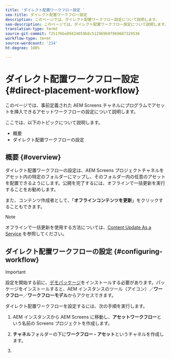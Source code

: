 ```yaml
---
title: 'ダイレクト配置ワークフロー設定 '
seo-title: ダイレクト配置ワークフロー設定
description: このページでは、ダイレクト配置ワークフロー設定について説明します。
seo-description: このページでは、ダイレクト配置ワークフロー設定について説明します。
translation-type: tm+mt
source-git-commit: f25176be89424059b8c51296969f069687328536
workflow-type: tm+mt
source-wordcount: '214'
ht-degree: 100%

---
```



# ダイレクト配置ワークフロー設定 {#direct-placement-workflow}

このページでは、事前定義された AEM Screens チャネルにプログラムでアセットを挿入できるアセットワークフローの設定について説明します。

ここでは、以下のトピックについて説明します。

* 概要
* ダイレクト配置ワークフローの設定

## 概要 {#overview}

ダイレクト配置ワークフローの設定は、AEM Screens プロジェクトチャネルをアセット内の特定のフォルダーにマップし、そのフォルダー内の任意のアセットを配置できるようにします。公開を完了するには、オフラインで一括更新を実行することをお勧めします。

また、コンテンツ作成者として、「**オフラインコンテンツを更新**」をクリックすることもできます。

>[!NOTE]
>
>オフラインで一括更新を使用する方法については、[Content Update As a Service](/help/user-guide/content-update-as-a-service.md) を参照してください。

## ダイレクト配置ワークフローの設定 {#configuring-workflow}

>[!IMPORTANT]
>
>設定を開始する前に、[デモパッケージ](https://github.com/godanny86/screens-demo/releases/download/v.0.0.1/screens-demo.all-1.0-SNAPSHOT.zip)をインストールする必要があります。パッケージをインストールすると、AEM インスタンスのツール（アイコン）／**ワークフロー**／**ワークフローモデル**&#x200B;からアクセスできます。

ダイレクト配置ワークフローを設定するには、次の手順を実行します。

1. AEM インスタンスから AEM Screens に移動し、**アセットワークフロー**&#x200B;という名前の Screens プロジェクトを作成します。

1. **チャネル**&#x200B;フォルダーの下に&#x200B;**ワークフロー - アセット**&#x200B;というチャネルを作成します。

1. 
